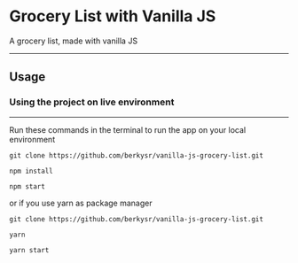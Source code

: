 # Grocery List with Vanilla JS

A grocery list, made with vanilla JS

---

## Usage

### Using the project on live environment

---

Run these commands in the terminal to run the app on your local environment

    git clone https://github.com/berkysr/vanilla-js-grocery-list.git

    npm install

    npm start

or if you use yarn as package manager

    git clone https://github.com/berkysr/vanilla-js-grocery-list.git

    yarn

    yarn start
